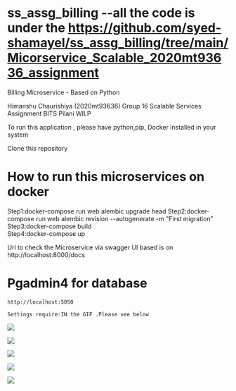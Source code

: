 # ss_assg_billing --all the code is under the https://github.com/syed-shamayel/ss_assg_billing/tree/main/Micorservice_Scalable_2020mt93636_assignment 

Billing Microservice - Based on Python 

Himanshu Chaurishiya (2020mt93636) Group 16 Scalable Services Assignment BITS Pilani WILP

To run this application , please have python,pip, Docker installed in your system

Clone this repository

# How to run this microservices on docker

Step1:docker-compose run web alembic upgrade head
Step2:docker-compose run web alembic revision --autogenerate -m "First migration"
Step3:docker-compose build  
Step4:docker-compose up




Url to check the Microservice via swagger UI based  is on   http://localhost:8000/docs



# Pgadmin4 for database

    http://localhost:5050

    Settings require:IN the GIF .Please see below
     


![](https://github.com/syed-shamayel/ss_assg_billing/blob/main/CeiMqCuL8c.png)


![](https://github.com/syed-shamayel/ss_assg_billing/blob/main/chrome_1q6quqbtia.png)


![](https://github.com/syed-shamayel/ss_assg_billing/blob/main/chrome_toQVIUnMbJ.gif)


![](https://github.com/syed-shamayel/ss_assg_billing/blob/main/Docker_Desktop_3F2fMefyev.gif)



![](https://github.com/syed-shamayel/ss_assg_billing/blob/main/chrome_g6erjaL6YH.gif)
